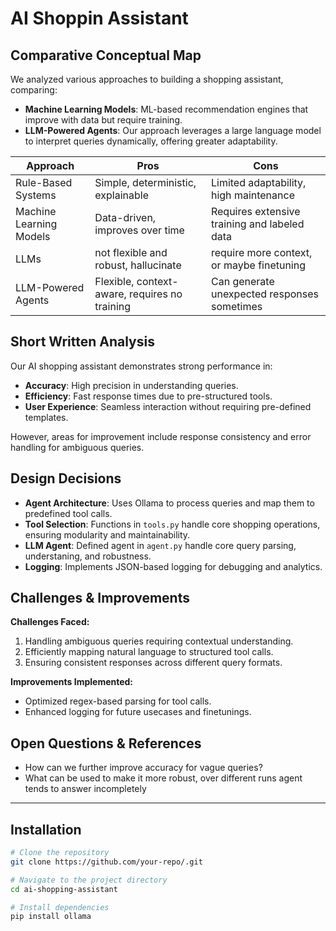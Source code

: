 # AI Shoppin Assistant

## Comparative Conceptual Map
We analyzed various approaches to building a shopping assistant, comparing:
- **Machine Learning Models**: ML-based recommendation engines that improve with data but require training.
- **LLM-Powered Agents**: Our approach leverages a large language model to interpret queries dynamically, offering greater adaptability.

| Approach                | Pros                                           | Cons                                            |
|-------------------------|-----------------------------------------------|------------------------------------------------|
| Rule-Based Systems      | Simple, deterministic, explainable           | Limited adaptability, high maintenance        |
| Machine Learning Models | Data-driven, improves over time              | Requires extensive training and labeled data  |
| LLMs                    | not flexible and robust, hallucinate         | require more context, or maybe finetuning     |
| LLM-Powered Agents      | Flexible, context-aware, requires no training| Can generate unexpected responses sometimes  |

## Short Written Analysis
Our AI shopping assistant demonstrates strong performance in:
- **Accuracy**: High precision in understanding queries.
- **Efficiency**: Fast response times due to pre-structured tools.
- **User Experience**: Seamless interaction without requiring pre-defined templates.

However, areas for improvement include response consistency and error handling for ambiguous queries.

## Design Decisions
- **Agent Architecture**: Uses Ollama to process queries and map them to predefined tool calls.
- **Tool Selection**: Functions in `tools.py` handle core shopping operations, ensuring modularity and maintainability.
- **LLM Agent**: Defined agent in `agent.py` handle core query parsing, understaning, and robustness.
- **Logging**: Implements JSON-based logging for debugging and analytics.

## Challenges & Improvements
**Challenges Faced:**
1. Handling ambiguous queries requiring contextual understanding.
2. Efficiently mapping natural language to structured tool calls.
3. Ensuring consistent responses across different query formats.

**Improvements Implemented:**
- Optimized regex-based parsing for tool calls.
- Enhanced logging for future usecases and finetunings.

## Open Questions & References
- How can we further improve accuracy for vague queries?
- What can be used to make it more robust, over different runs agent tends to answer incompletely

---
## Installation
```bash
# Clone the repository
git clone https://github.com/your-repo/.git

# Navigate to the project directory
cd ai-shopping-assistant

# Install dependencies
pip install ollama
